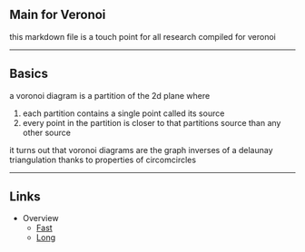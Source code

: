 ## Main for Veronoi
this markdown file is a touch point for all research compiled for veronoi

---

## Basics
a voronoi diagram is a partition of the 2d plane where
1. each partition contains a single point called its source
2. every point in the partition is closer to that partitions source than any other source

it turns out that voronoi diagrams are the graph inverses of a delaunay triangulation
thanks to properties of circomcircles

---

## Links
- Overview
	- [Fast](https://www.youtube.com/watch?v=LOxlRQqHjs4)
	- [Long](https://www.youtube.com/watch?v=0x_kizZV-lk)
